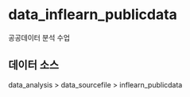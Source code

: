 # data_inflearn_publicdata
공공데이터 분석 수업

## 데이터 소스 
data_analysis > data_sourcefile > inflearn_publicdata
